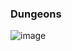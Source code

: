 ### Dungeons

![image](https://user-images.githubusercontent.com/64509045/88960712-c4dd1680-d258-11ea-8edd-1ac8b65f1da3.png)
